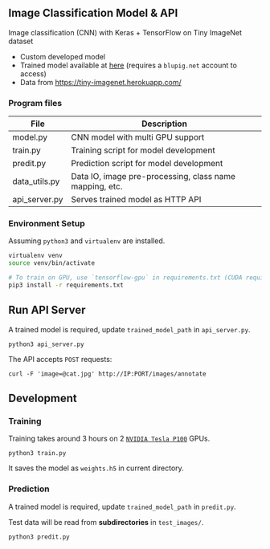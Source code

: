 ## Image Classification Model & API

Image classification (CNN) with Keras + TensorFlow on Tiny ImageNet dataset

- Custom developed model
- Trained model available at [here](https://storage.cloud.google.com/bp-ml-models/180301_tiny_imagenet_weights.h5) (requires a `blupig.net` account to access)
- Data from https://tiny-imagenet.herokuapp.com/

### Program files

| File          | Description                                             |
|---------------|---------------------------------------------------------|
| model.py      | CNN model with multi GPU support                        |
| train.py      | Training script for model development                   |
| predit.py     | Prediction script for model development                 |
| data_utils.py | Data IO, image pre-processing, class name mapping, etc. |
| api_server.py | Serves trained model as HTTP API                        |

### Environment Setup

Assuming `python3` and `virtualenv` are installed.

```bash
virtualenv venv
source venv/bin/activate

# To train on GPU, use `tensorflow-gpu` in requirements.txt (CUDA required).
pip3 install -r requirements.txt
```

## Run API Server

A trained model is required, update `trained_model_path` in `api_server.py`.

```
python3 api_server.py
```

The API accepts `POST` requests:

```
curl -F 'image=@cat.jpg' http://IP:PORT/images/annotate
```

## Development

### Training

Training takes around 3 hours on 2 [`NVIDIA Tesla P100`](http://www.nvidia.com/object/tesla-p100.html) GPUs.

```
python3 train.py
```

It saves the model as `weights.h5` in current directory.

### Prediction

A trained model is required, update `trained_model_path` in `predit.py`.

Test data will be read from **subdirectories** in `test_images/`.

```
python3 predit.py
```
